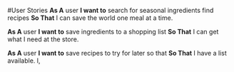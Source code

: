 #User Stories
**As A** user
**I want to** search for seasonal ingredients find recipes
**So That** I can save the world one meal at a time.

**As A** user
**I want to** save ingredients to a shopping list
**So That** I can get what I need at the store.

**As A** user 
**I want to** save recipes to try for later so that
**So That** I have a list available.
l,